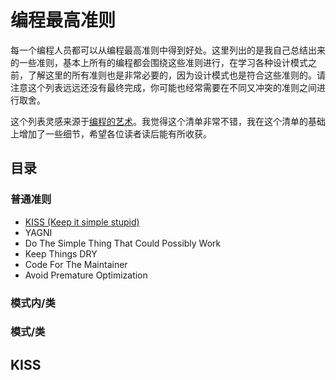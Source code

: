 # 编程最高准则

每一个编程人员都可以从编程最高准则中得到好处。这里列出的是我自己总结出来的一些准则，基本上所有的编程都会围绕这些准则进行，在学习各种设计模式之前，了解这里的所有准则也是非常必要的，因为设计模式也是符合这些准则的。请注意这个列表远远还没有最终完成，你可能也经常需要在不同又冲突的准则之间进行取舍。

这个列表灵感来源于[编程的艺术](http://www.artima.com/weblogs/viewpost.jsp?thread=331531)。我觉得这个清单非常不错，我在这个清单的基础上增加了一些细节，希望各位读者读后能有所收获。

## 目录
### 普通准则
* [KISS (Keep it simple stupid)](#kiss)
* YAGNI  
* Do The Simple Thing That Could Possibly Work  
* Keep Things DRY  
* Code For The Maintainer
* Avoid Premature Optimization


### 模式内/类
### 模式/类


<div id="kiss"></div>

## KISS

